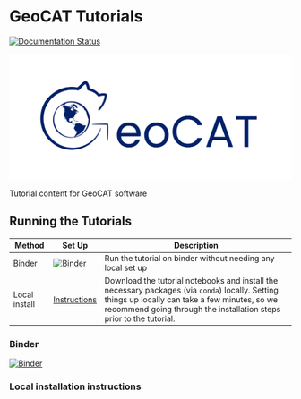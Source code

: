 # GeoCAT Tutorials

[![Documentation Status](https://readthedocs.org/projects/geocat-tutorials/badge/?version=latest)](https://geocat-tutorials.readthedocs.io/en/latest/?badge=latest)

![GeoCAT logo](./notebooks/images/logos/GeoCAT_long.svg)

Tutorial content for GeoCAT software

## Running the Tutorials

| **Method** | **Set Up** | **Description** |
|---|---|---|
| Binder | [![Binder](https://mybinder.org/badge_logo.svg)](https://mybinder.org/v2/gh/NCAR/geocat-tutorials/main) | Run the tutorial on binder without needing any local set up |
| Local install |  [Instructions](#Local-installation-instructions)|Download the tutorial notebooks and install the necessary packages (via `conda`) locally. Setting things up locally can take a few minutes, so we recommend going through the installation steps prior to the tutorial.  |

### Binder

[![Binder](https://mybinder.org/badge_logo.svg)](https://mybinder.org/v2/gh/NCAR/geocat-tutorials/main)

### Local installation instructions
